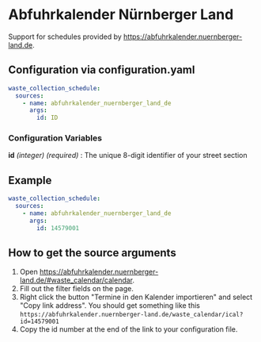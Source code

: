# Abfuhrkalender Nürnberger Land

Support for schedules provided by <https://abfuhrkalender.nuernberger-land.de>.

## Configuration via configuration.yaml

```yaml
waste_collection_schedule:
  sources:
    - name: abfuhrkalender_nuernberger_land_de
      args:
        id: ID
```

### Configuration Variables

**id**
_(integer) (required)_ : The unique 8-digit identifier of your street section

## Example

```yaml
waste_collection_schedule:
  sources:
    - name: abfuhrkalender_nuernberger_land_de
      args:
        id: 14579001
```

## How to get the source arguments

1. Open <https://abfuhrkalender.nuernberger-land.de/#waste_calendar/calendar>.
2. Fill out the filter fields on the page.
3. Right click the button "Termine in den Kalender importieren" and select "Copy link address". You should get something like this `https://abfuhrkalender.nuernberger-land.de/waste_calendar/ical?id=14579001`
4. Copy the id number at the end of the link to your configuration file.
